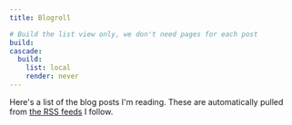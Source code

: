 ```yaml
---
title: Blogroll

# Build the list view only, we don't need pages for each post
build:
cascade:
  build:
    list: local
    render: never
---
```

Here's a list of the blog posts I'm reading.
These are automatically pulled from [the RSS feeds](../following/) I follow.
